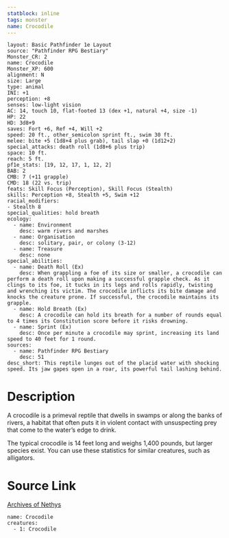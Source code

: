 ```yaml
---
statblock: inline
tags: monster
name: Crocodile
---
```

```statblock
layout: Basic Pathfinder 1e Layout
source: "Pathfinder RPG Bestiary"
Monster_CR: 2
name: Crocodile
Monster_XP: 600
alignment: N
size: Large
type: animal
INI: +1
perception: +8
senses: low-light vision
AC: 14, touch 10, flat-footed 13 (dex +1, natural +4, size -1)
HP: 22
HD: 3d8+9
saves: Fort +6, Ref +4, Will +2
speed: 20 ft., other_semicolon sprint ft., swim 30 ft.
melee: bite +5 (1d8+4 plus grab), tail slap +0 (1d12+2)
special_attacks: death roll (1d8+6 plus trip)
space: 10 ft.
reach: 5 ft.
pf1e_stats: [19, 12, 17, 1, 12, 2]
BAB: 2
CMB: 7 (+11 grapple)
CMD: 18 (22 vs. trip)
feats: Skill Focus (Perception), Skill Focus (Stealth)
skills: Perception +8, Stealth +5, Swim +12
racial_modifiers:
- Stealth 8
special_qualities: hold breath
ecology:
  - name: Environment
    desc: warm rivers and marshes
  - name: Organisation
    desc: solitary, pair, or colony (3-12)
  - name: Treasure
    desc: none
special_abilities:
  - name: Death Roll (Ex)
    desc: When grappling a foe of its size or smaller, a crocodile can perform a death roll upon making a successful grapple check. As it clings to its foe, it tucks in its legs and rolls rapidly, twisting and wrenching its victim. The crocodile inflicts its bite damage and knocks the creature prone. If successful, the crocodile maintains its grapple.
  - name: Hold Breath (Ex)
    desc: A crocodile can hold its breath for a number of rounds equal to 4 times its Constitution score before it risks drowning.
  - name: Sprint (Ex)
    desc: Once per minute a crocodile may sprint, increasing its land speed to 40 feet for 1 round.
sources:
  - name: Pathfinder RPG Bestiary
    desc: 51
desc_short: This reptile lunges out of the placid water with shocking speed. Its jaw gapes open in a roar, its powerful tail lashing behind.
```
# Description
A crocodile is a primeval reptile that dwells in swamps or along the banks of rivers, a habitat that often puts it in violent contact with unsuspecting prey that come to the water’s edge to drink.

The typical crocodile is 14 feet long and weighs 1,400 pounds, but larger species exist. You can use these statistics for similar creatures, such as alligators.
# Source Link
[Archives of Nethys](https://aonprd.com/MonsterDisplay.aspx?ItemName=Crocodile)
```encounter-table
name: Crocodile
creatures:
  - 1: Crocodile
```
